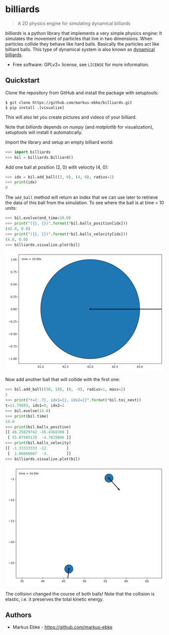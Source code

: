 # billiards
> A 2D physics engine for simulating dynamical billiards

_billiards_ is a python library that implements a very simple physics engine:
It simulates the movement of particles that live in two dimensions.
When particles collide they behave like hard balls.
Basically the particles act like billiard balls.
This type of dynamical system is also known as [dynamical billiards](https://en.wikipedia.org/wiki/Dynamical_billiards).


- Free software: GPLv3+ license, see `LICENSE` for more information.


## Quickstart

Clone the repository from GitHub and install the package with setuptools:
```shell
$ git clone https://github.com/markus-ebke/billiards.git
$ pip install .[visualize]
```
This will also let you create pictures and videos of your billiard.

Note that _billiards_ depends on _numpy_ (and _matplotlib_ for visualization), setuptools will install it automatically.

Import the library and setup an empty billiard world:

```python
>>> import billiards
>>> bil = billiards.Billiard()
```

Add one ball at position (2, 0) with velocity (4, 0):

```python
>>> idx = bil.add_ball((2, 0), (4, 0), radius=1)
>>> print(idx)
0
```

The `add_ball` method will return an index that we can use later to retrieve the data of this ball from the simulation.
To see where the ball is at time = 10 units:
```python
>>> bil.evolve(end_time=10.0)
>>> print("({}, {})".format(*bil.balls_position[idx]))
(42.0, 0.0)
>>> print("({}, {})".format(*bil.balls_velocity[idx]))
(4.0, 0.0)
>>> billiards.visualize.plot(bil)
```
![alt text](docs/_static/quickstart_1.svg "One ball")

Now add another ball that will collide with the first one:
```python
>>> bil.add_ball((50, 18), (0, -9), radius=1, mass=2)
1
>>> print("t={:.7}, idx1={}, idx2={}".format(*bil.toi_next))
t=11.79693, idx1=0, idx2=1
>>> bil.evolve(14.0)
>>> print(bil.time)
14.0
>>> print(bil.balls_position)
[[ 46.25029742 -26.4368308 ]
 [ 55.87485129  -4.7815846 ]]
>>> print(bil.balls_velocity)
[[ -1.33333333 -12.        ]
 [  2.66666667  -3.        ]]
>>> billiards.visualize.plot(bil)
```
![alt text](docs/_static/quickstart_2.svg "Two balls after collision")

The collision changed the course of both balls!
Note that the collision is elastic, i.e. it preserves the total kinetic energy.

## Authors

- Markus Ebke - <https://github.com/markus-ebke>


